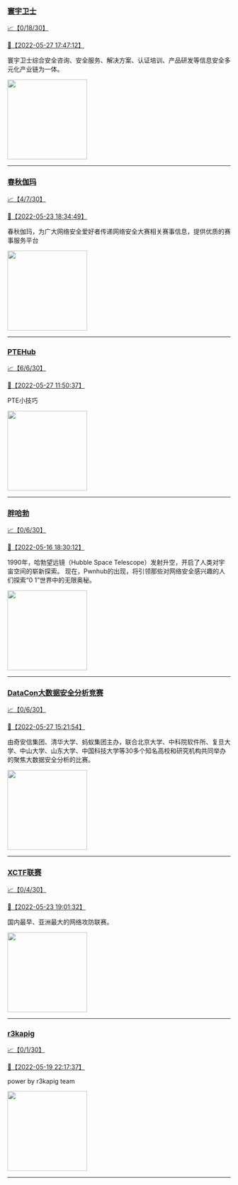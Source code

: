 
### [寰宇卫士](http://wechat.doonsec.com/admin/wechat_echarts/?biz=MzIwMzU0NDY5OA==)

[:chart_with_upwards_trend:【0/18/30】](http://wechat.doonsec.com/wechat_echarts/?biz=MzIwMzU0NDY5OA==)

[:camera_flash:【2022-05-27 17:47:12】](https://mp.weixin.qq.com/s?__biz=MzIwMzU0NDY5OA==&mid=2247491580&idx=1&sn=ef9ac94c5dc627ee143001cae1b03e0c&chksm=96cc9ee9a1bb17ff1af64ae12c2a80a4c2c514da7936fce77457da72dca3c42bb7eb8d6a2062&scene=27#wechat_redirect)

寰宇卫士综合安全咨询、安全服务、解决方案、认证培训、产品研发等信息安全多元化产业链为一体。

<img align="top" width="180" src="http://open.weixin.qq.com/qr/code?username=gh_7aa3785c2fbe" alt="" />

---


### [春秋伽玛](http://wechat.doonsec.com/admin/wechat_echarts/?biz=MzkyNDA5NjgyMg==)

[:chart_with_upwards_trend:【4/7/30】](http://wechat.doonsec.com/wechat_echarts/?biz=MzkyNDA5NjgyMg==)

[:camera_flash:【2022-05-23 18:34:49】](https://mp.weixin.qq.com/s?__biz=MzkyNDA5NjgyMg==&mid=2247493401&idx=1&sn=c816a29c4142fa5bfb49a586f858ab8e&chksm=c1d9a740f6ae2e561d0bdfbef6ec1aebc0262309779f9c6c0e2f2f91cbe70db3d045f3446e86&scene=27#wechat_redirect)

春秋伽玛，为广大网络安全爱好者传递网络安全大赛相关赛事信息，提供优质的赛事服务平台

<img align="top" width="180" src="http://open.weixin.qq.com/qr/code?username=gh_07fa2c2720be" alt="" />

---


### [PTEHub](http://wechat.doonsec.com/admin/wechat_echarts/?biz=Mzg4NzY5NjgyNw==)

[:chart_with_upwards_trend:【6/6/30】](http://wechat.doonsec.com/wechat_echarts/?biz=Mzg4NzY5NjgyNw==)

[:camera_flash:【2022-05-27 11:50:37】](https://mp.weixin.qq.com/s?__biz=Mzg4NzY5NjgyNw==&mid=2247484412&idx=1&sn=5af523c046c801fe7f9f86abcd7f0482&chksm=cf873f28f8f0b63e458558216e0cdfca30864dd874b2332e386155a15635726b3b854a00fb59&scene=27&key=acb1db43c4248adcc308a9455707c61144c7fcad5a12733fc62adb54c91309fd8e8924d4bb962a6094770be31f8d81c5ce551f8d5bba926fcf733ba99f33409bfc2f9eb03207bd3c061ddd3e3b78470a5f49b90881b9e7c53de79cbb8aaa7d193930eb705e3a0752046ef9287ab8363377ee2a7f268d5d890188f9059d78895c&ascene=0&uin=NTY2NTA4NjQ%3D&devicetype=Windows+Server+2016+x64&version=6305002e&lang=zh_CN&exportkey=A%2Fo7h4bbwEMWO3v1kLvwOaA%3D&acctmode=0&pass_ticket=GUvH3uPQjNpC1voTcsjTiDh92yQAjit5rtLviKyEhf6u2gSUhqYo%2FD2K1hp1NEOI&wx_header=0&fontgear=2&scene=27#wechat_redirect)

PTE小技巧

<img align="top" width="180" src="http://open.weixin.qq.com/qr/code?username=gh_5aff651a75ac" alt="" />

---


### [胖哈勃](http://wechat.doonsec.com/admin/wechat_echarts/?biz=MzI2OTUzMzg3Ng==)

[:chart_with_upwards_trend:【0/6/30】](http://wechat.doonsec.com/wechat_echarts/?biz=MzI2OTUzMzg3Ng==)

[:camera_flash:【2022-05-16 18:30:12】](https://mp.weixin.qq.com/s?__biz=MzI2OTUzMzg3Ng==&mid=2247490529&idx=1&sn=2b6e640a1a3ff5a08a6a7444aa500239&chksm=eadf8c3adda8052c580291d77661adcffd6f467fa817606d80e89e95b0cd83a9a7692c82fe88&key=8820c3cc18af110b8769f3d9e4034b7d70b8c3a154837557cc9f2618fbfd73aeb91346b839fbd31faecb842cab2ee18f2a00485f3257322269d3ecaf971db1a35fe6ace481726e29c28b87d509f864a9fcfe3d9e265cd6b58a7fbddaa2b69a4f28f86d895088b4ba886ee28d9d3d98edf2b0388f19f8cb4840221d8f6a76cec1&ascene=1&uin=MTA3Mzc3OTIzNQ%3D%3D&devicetype=Windows+Server+2016+x64&version=6305002e&lang=zh_CN&session_us=gh_2e9e965bad75&exportkey=AV56bhVDQa7%2FD1DoB6DMb80%3D&acctmode=0&pass_ticket=%2F8bx0KJKE5FZJ6x%2F7%2F2ld2rAONCwlaXO2Y25290ZSPwumOb41IHVIPc5xOD4NpUQ&wx_header=0&fontgear=2&scene=27#wechat_redirect)

1990年，哈勃望远镜（Hubble Space Telescope）发射升空，开启了人类对宇宙空间的崭新探索。 现在，Pwnhub的出现，将引领那些对网络安全感兴趣的人们探索“0 1”世界中的无限奥秘。

<img align="top" width="180" src="http://open.weixin.qq.com/qr/code?username=gh_2e9e965bad75" alt="" />

---


### [DataCon大数据安全分析竞赛](http://wechat.doonsec.com/admin/wechat_echarts/?biz=MzU5Njg1NzMyNw==)

[:chart_with_upwards_trend:【0/6/30】](http://wechat.doonsec.com/wechat_echarts/?biz=MzU5Njg1NzMyNw==)

[:camera_flash:【2022-05-27 15:21:54】](https://mp.weixin.qq.com/s?__biz=MzU5Njg1NzMyNw==&mid=2247484597&idx=1&sn=1476c8ef51cf5b5ea321bd4c5ea9bd7f&chksm=fe5d1c35c92a952374e4226691527ea22374a32367e6f39447424015f0d8a4fe60e23763f2c3&scene=27#wechat_redirect)

由奇安信集团、清华大学、蚂蚁集团主办，联合北京大学、中科院软件所、复旦大学、中山大学、山东大学、中国科技大学等30多个知名高校和研究机构共同举办的聚焦大数据安全分析的比赛。

<img align="top" width="180" src="http://open.weixin.qq.com/qr/code?username=gh_a0316d342599" alt="" />

---


### [XCTF联赛](http://wechat.doonsec.com/admin/wechat_echarts/?biz=MjM5NDU3MjExNw==)

[:chart_with_upwards_trend:【0/4/30】](http://wechat.doonsec.com/wechat_echarts/?biz=MjM5NDU3MjExNw==)

[:camera_flash:【2022-05-23 19:01:32】](https://mp.weixin.qq.com/s?__biz=MjM5NDU3MjExNw==&mid=2247505942&idx=1&sn=fb64773c1a240745a532b53692eaa782&chksm=a6872a2c91f0a33a2aa19f14f3d1ca83945087d285b97b5c324e8c74d59b4ec770e9f1ac5e9e&scene=27&key=86c007d21293fa4cec6deb713112bdccfd236d0698c1c1bf5ab3ff263db6fc7a1ff40150ae6b73ce23daa82fb2613ec28c46add9145e03ec1662a0891e9443fbb078df39bbaa6342e69eb648b014bc5d744c49b273da6afee8e90652dd91fd3beb629f252014e1b7684187154a526bb403e42dcf1876cdf91ac94f26928c3ea9&ascene=0&uin=MTA3Mzc3OTIzNQ%3D%3D&devicetype=Windows+Server+2016+x64&version=6305002e&lang=zh_CN&exportkey=ASq06gRqgujAQNjqggDMde4%3D&acctmode=0&pass_ticket=DIWanrESHKXE0MnO%2FC%2F2N5PWNhezEhkNBl5%2FVvukvpLpZDmL1dKP9Gr3%2F8vvQE32&wx_header=0&fontgear=2&scene=27#wechat_redirect)

国内最早、亚洲最大的网络攻防联赛。

<img align="top" width="180" src="http://open.weixin.qq.com/qr/code?username=gh_3d7c7f90f79f" alt="" />

---


### [r3kapig](http://wechat.doonsec.com/admin/wechat_echarts/?biz=MzI2MDE4MzkzMQ==)

[:chart_with_upwards_trend:【0/1/30】](http://wechat.doonsec.com/wechat_echarts/?biz=MzI2MDE4MzkzMQ==)

[:camera_flash:【2022-05-19 22:17:37】](https://mp.weixin.qq.com/s?__biz=MzI2MDE4MzkzMQ==&mid=2247483733&idx=1&sn=d848f0bb926a125b37a7ab500bdf152e&chksm=ea6cc341dd1b4a572764e56775d48ceda7b504b3ebbd5adcc39d0dfd264b19f4e6622e7c03aa&scene=27#wechat_redirect)

power by r3kapig team

<img align="top" width="180" src="http://open.weixin.qq.com/qr/code?username=gh_4d1d402cbd9d" alt="" />

---

